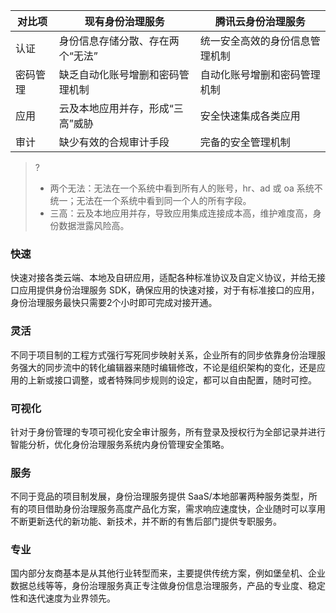 

|对比项|现有身份治理服务 |腾讯云身份治理服务 |
|---------|---------|---------|
|认证|身份信息存储分散、存在两个“无法” | 统一安全高效的身份信息管理机制 | 
|密码管理|缺乏自动化账号增删和密码管理机制| 自动化账号增删和密码管理机制 | 
|应用|云及本地应用并存，形成“三高”威胁| 安全快速集成各类应用 | 
|审计|缺少有效的合规审计手段 | 完备的安全管理机制 | 

>?
>- 两个无法：无法在一个系统中看到所有人的账号，hr、ad 或 oa 系统不统一；无法在一个系统中看到同一个人的所有字段。
>- 三高：云及本地应用并存，导致应用集成连接成本高，维护难度高，身份数据泄露风险高。



### 快速
快速对接各类云端、本地及自研应用，适配各种标准协议及自定义协议，并给无接口应用提供身份治理服务 SDK，确保应用的快速对接，对于有标准接口的应用，身份治理服务最快只需要2个小时即可完成对接开通。

### 灵活
不同于项目制的工程方式强行写死同步映射关系，企业所有的同步依靠身份治理服务强大的同步流中的转化编辑器来随时编辑修改，不论是组织架构的变化，还是应用的上新或接口调整，或者特殊同步规则的设定，都可以自由配置，随时可控。

### 可视化
针对于身份管理的专项可视化安全审计服务，所有登录及授权行为全部记录并进行智能分析，优化身份治理服务系统内身份管理安全策略。


### 服务
不同于竞品的项目制发展，身份治理服务提供 SaaS/本地部署两种服务类型，所有的项目借助身份治理服务高度产品化方案，需求响应速度快，企业随时可以享用不断更新迭代的新功能、新技术，并不断的有售后部门提供专职服务。

### 专业
国内部分友商基本是从其他行业转型而来，主要提供传统方案，例如堡垒机、企业数据总线等等，身份治理服务真正专注做身份信息治理服务，产品的专业度、稳定性和迭代速度为业界领先。
